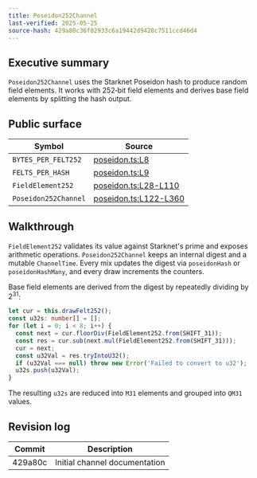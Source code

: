 ```yaml
---
title: Poseidon252Channel
last-verified: 2025-05-25
source-hash: 429a80c36f02933c6a19442d9428c7511ccd46d4
---
```


## Executive summary

`Poseidon252Channel` uses the Starknet Poseidon hash to produce random field elements. It works with 252‑bit field elements and derives base field elements by splitting the hash output.

## Public surface

| Symbol | Source |
| --- | --- |
| `BYTES_PER_FELT252` | [poseidon.ts:L8](../packages/core/src/channel/poseidon.ts#L8) |
| `FELTS_PER_HASH` | [poseidon.ts:L9](../packages/core/src/channel/poseidon.ts#L9) |
| `FieldElement252` | [poseidon.ts:L28-L110](../packages/core/src/channel/poseidon.ts#L28-L110) |
| `Poseidon252Channel` | [poseidon.ts:L122-L360](../packages/core/src/channel/poseidon.ts#L122-L360) |

## Walkthrough

`FieldElement252` validates its value against Starknet's prime and exposes arithmetic operations. `Poseidon252Channel` keeps an internal digest and a mutable `ChannelTime`. Every mix updates the digest via `poseidonHash` or `poseidonHashMany`, and every draw increments the counters.

Base field elements are derived from the digest by repeatedly dividing by $2^{31}$:
```typescript
let cur = this.drawFelt252();
const u32s: number[] = [];
for (let i = 0; i < 8; i++) {
  const next = cur.floorDiv(FieldElement252.from(SHIFT_31));
  const res = cur.sub(next.mul(FieldElement252.from(SHIFT_31)));
  cur = next;
  const u32Val = res.tryIntoU32();
  if (u32Val === null) throw new Error('Failed to convert to u32');
  u32s.push(u32Val);
}
```
The resulting `u32s` are reduced into `M31` elements and grouped into `QM31` values.

## Revision log

| Commit | Description |
| --- | --- |
| 429a80c | Initial channel documentation |
